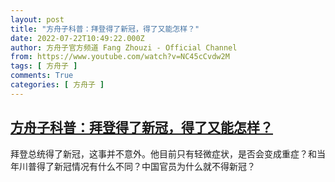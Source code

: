 ```yaml
---
layout: post
title: "方舟子科普：拜登得了新冠，得了又能怎样？"
date: 2022-07-22T10:49:22.000Z
author: 方舟子官方频道 Fang Zhouzi - Official Channel
from: https://www.youtube.com/watch?v=NC45cCvdw2M
tags: [ 方舟子 ]
comments: True
categories: [ 方舟子 ]
---
```

<!--1658486962000-->
[方舟子科普：拜登得了新冠，得了又能怎样？](https://www.youtube.com/watch?v=NC45cCvdw2M)
------

<div>
拜登总统得了新冠，这事并不意外。他目前只有轻微症状，是否会变成重症？和当年川普得了新冠情况有什么不同？中国官员为什么就不得新冠？
</div>
